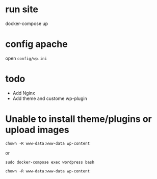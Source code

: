 # run site

docker-compose up

# config apache

open `config/wp.ini`

# todo

- Add Nginx
- Add theme and custome wp-plugin

# Unable to install theme/plugins or upload images

`chown -R www-data:www-data wp-content`

or

`sudo docker-compose exec wordpress bash`

`chown -R www-data:www-data wp-content`
